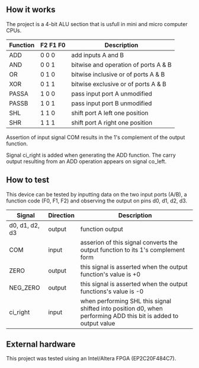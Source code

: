 <!---

This file is used to generate your project datasheet. Please fill in the information below and delete any unused
sections.

You can also include images in this folder and reference them in the markdown. Each image must be less than
512 kb in size, and the combined size of all images must be less than 1 MB.
-->

## How it works

The project is a 4-bit ALU section that is usfull in mini and micro computer CPUs.

| Function    |F2  F1  F0 | Description |
| ------------|---------- | ------------ |
|ADD         |0   0   0 | add inputs A and B | 
|AND         |0   0   1 | bitwise and operation of ports A & B |
|OR          |0   1   0 | bitwise inclusive or of ports A & B |
|XOR         |0   1   1 | bitwise exclusive or of ports A & B |
|PASSA       |1   0   0 | pass input port A unmodified |
|PASSB       |1   0   1 | pass input port B unmodified |
|SHL         |1   1   0 | shift port A left one position |
|SHR         |1   1   1 | shift port A right one position |


Assertion of input signal COM results in the 1's complement of the
output function.

Signal ci_right is added when generating the ADD function. The carry output
resulting from an ADD operation appears on signal co_left.

## How to test

This device can be tested by inputting data on the two input ports (A/B), a function code (F0, F1, F2) and 
observing the output on pins d0, d1, d2, d3.

| Signal | Direction | Description |
| --- | --- | --- |
| d0, d1, d2, d3 | output| function output |
| COM | input | asserion of this signal converts the output function to its 1's complement form |
| ZERO | output | this signal is asserted when the output function's value is +0 |
| NEG_ZERO | output | this signal is asserted when the output functions's value is -0 |
| ci_right | input | when performing SHL this signal shifted into position d0, when performing ADD this bit is added to output value |


## External hardware

This project was tested uising an Intel/Altera FPGA (EP2C20F484C7).
